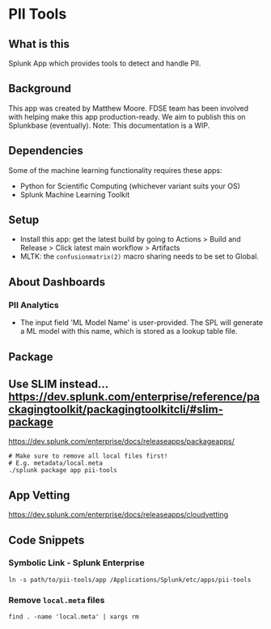 # PII Tools
## What is this
Splunk App which provides tools to detect and handle PII.

## Background
This app was created by Matthew Moore.
FDSE team has been involved with helping make this app production-ready.
We aim to publish this on Splunkbase (eventually).
Note: This documentation is a WIP.

## Dependencies
Some of the machine learning functionality requires these apps:
- Python for Scientific Computing (whichever variant suits your OS)
- Splunk Machine Learning Toolkit

## Setup
- Install this app: get the latest build by going to Actions > Build and Release > Click latest main workflow > Artifacts
- MLTK: the `confusionmatrix(2)` macro sharing needs to be set to Global.
## About Dashboards
### PII Analytics
- The input field 'ML Model Name' is user-provided. The SPL will generate a ML model with this name, which is stored as a lookup table file.
## Package
Use SLIM instead...
https://dev.splunk.com/enterprise/reference/packagingtoolkit/packagingtoolkitcli/#slim-package
---
https://dev.splunk.com/enterprise/docs/releaseapps/packageapps/
```
# Make sure to remove all local files first!
# E.g. metadata/local.meta
./splunk package app pii-tools
```

## App Vetting
https://dev.splunk.com/enterprise/docs/releaseapps/cloudvetting

## Code Snippets
### Symbolic Link - Splunk Enterprise
```
ln -s path/to/pii-tools/app /Applications/Splunk/etc/apps/pii-tools
```
### Remove `local.meta` files
```
find . -name 'local.meta' | xargs rm
```
